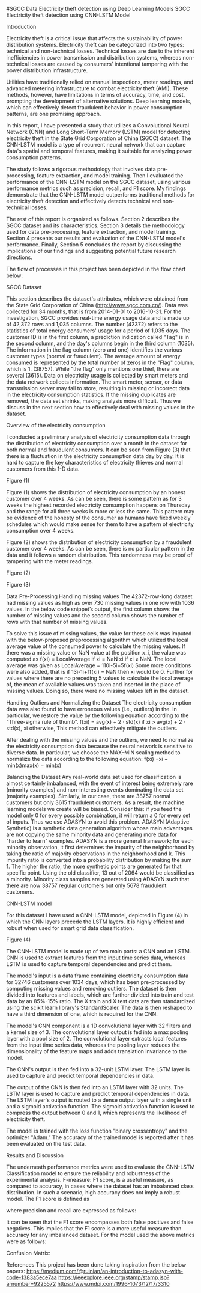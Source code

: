 #SGCC Data Electricity theft detection using Deep Learning Models
SGCC Electricity theft detection using CNN-LSTM Model

Introduction

Electricity theft is a critical issue that affects the sustainability of power distribution systems. Electricity theft can be categorized into two types: technical and non-technical losses. Technical losses are due to the inherent inefficiencies in power transmission and distribution systems, whereas non-technical losses are caused by consumers' intentional tampering with the power distribution infrastructure.

Utilities have traditionally relied on manual inspections, meter readings, and advanced metering infrastructure to combat electricity theft (AMI). These methods, however, have limitations in terms of accuracy, time, and cost, prompting the development of alternative solutions. Deep learning models, which can effectively detect fraudulent behavior in power consumption patterns, are one promising approach.

In this report, I have presented a study that utilizes a Convolutional Neural Network (CNN) and Long Short-Term Memory (LSTM) model for detecting electricity theft in the State Grid Corporation of China (SGCC) dataset. The CNN-LSTM model is a type of recurrent neural network that can capture data's spatial and temporal features, making it suitable for analyzing power consumption patterns.

The study follows a rigorous methodology that involves data pre-processing, feature extraction, and model training. Then I evaluated the performance of the CNN-LSTM model on the SGCC dataset, using various performance metrics such as precision, recall, and F1 score. My findings demonstrate that the CNN-LSTM model outperforms traditional methods for electricity theft detection and effectively detects technical and non-technical losses.

The rest of this report is organized as follows. Section 2 describes the SGCC dataset and its characteristics. Section 3 details the methodology used for data pre-processing, feature extraction, and model training. Section 4 presents our results and evaluation of the CNN-LSTM model's performance. Finally, Section 5 concludes the report by discussing the implications of our findings and suggesting potential future research directions.

The flow of processes in this project has been depicted in the flow chart below:


SGCC Dataset

This section describes the dataset's attributes, which were obtained from the State Grid Corporation of China (http://www.sgcc.com.cn/). Data was collected for 34 months, that is from 2014-01-01 to 2016-10-31. For the investigation, SGCC provides real-time energy usage data and is made up of 42,372 rows and 1,035 columns. The number (42372) refers to the statistics of total energy consumers' usage for a period of 1,035 days. The customer ID is in the first column, a prediction indication called "Tag" is in the second column, and the day's columns begin in the third column (1035). The information in the flag column (zero and one) identifies the various customer types (normal or fraudulent). The average amount of energy consumed is represented by the total number of zeros in the "Flag" column, which is 1. (38757). While "the flag" only mentions one thief, there are several (3615). Data on electricity usage is collected by smart meters and the data network collects information. The smart meter, sensor, or data transmission server may fail to store, resulting in missing or incorrect data in the electricity consumption statistics. If the missing duplicates are removed, the data set shrinks, making analysis more difficult. Thus we discuss in the next section how to effectively deal with missing values in the dataset. 

Overview of the electricity consumption

I conducted a preliminary analysis of electricity consumption data through the distribution of electricity consumption over a month in the dataset for both normal and fraudulent consumers. It can be seen from Figure (3) that there is a fluctuation in the electricity consumption data day by day. It is hard to capture the key characteristics of electricity thieves and normal customers from this 1-D data.


Figure (1)

Figure (1) shows the distribution of electricity consumption by an honest customer over 4 weeks. As can be seen, there is some pattern as for 3 weeks the highest recorded electricity consumption happens on Thursday and the range for all three weeks is more or less the same. This pattern may be evidence of the honesty of the consumer as humans have fixed weekly schedules which would make sense for them to have a pattern of electricity consumption over 4 weeks.

Figure (2) shows the distribution of electricity consumption by a fraudulent customer over 4 weeks. As can be seen, there is no particular pattern in the data and it follows a random distribution. This randomness may be proof of tampering with the meter readings.

Figure (2)

Figure (3)

Data Pre-Processing
Handling missing values
The 42372-row-long dataset had missing values as high as over 730 missing values in one row with 1036 values. In the below code snippet’s output, the first column shows the number of missing values and the second column shows the number of rows with that number of missing values.

To solve this issue of missing values, the value for these cells was imputed with the below-proposed preprocessing algorithm which utilized the local average value of the consumed power to calculate the missing values. If there was a missing value or NaN value at the position x_i, the value was computed as
f(xi) = LocalAverage    	if xi = NaN 
xi			if xi ≠ NaN.
The local average was given as
LocalAverage =  110i-5i+5f(xi)
Some more conditions were also added, that is if
	13i-1i+1f(xi) = NaN
then xi would be 0. Further for values where there are no preceding 5 values to calculate the local average of, the mean of available values was taken and inserted in the place of missing values. Doing so, there were no missing values left in the dataset.

Handling Outliers and Normalizing the Dataset
The electricity consumption data was also found to have erroneous values (i.e., outliers) in the. In particular, we restore the value by the following equation according to the “Three-sigma rule of thumb”. 
f(xi) =	avg(x) + 2 · std(x) 		if xi > avg(x) + 2 · std(x),
xi 				otherwise,
This method can effectively mitigate the outliers.

After dealing with the missing values and the outliers, we need to normalize the electricity consumption data because the neural network is sensitive to diverse data. In particular, we choose the MAX–MIN scaling method to normalize the data according to the following equation:
f(xi) =xi − min(x)max(x) − min(x)

Balancing the Dataset
Any real-world data set used for classification is almost certainly imbalanced, with the event of interest being extremely rare (minority examples) and non-interesting events dominating the data set (majority examples). Similarly, in our case, there are 38757 normal customers but only 3615 fraudulent customers. As a result, the machine learning models we create will be biased. Consider this: if you feed the model only 0 for every possible combination, it will return a 0 for every set of inputs. Thus we use ADASYN to avoid this problem. ADASYN (Adaptive Synthetic) is a synthetic data generation algorithm whose main advantages are not copying the same minority data and generating more data for "harder to learn" examples. ADASYN is a more general framework; for each minority observation, it first determines the impurity of the neighborhood by taking the ratio of majority observations in the neighborhood and k. This impurity ratio is converted into a probability distribution by making the sum 1. The higher the ratio, the more synthetic points are generated for that specific point. 
Using the old classifier, 13 out of 2064 would be classified as a minority. Minority class samples are generated using ADASYN such that there are now 38757 regular customers but only 5678 fraudulent customers.

CNN-LSTM model

For this dataset I have used a CNN-LSTM model, depicted in Figure (4)  in which the CNN layers precede the LSTM layers. It is highly efficient and robust when used for smart grid data classification. 

Figure (4)

The CNN-LSTM model is made up of two main parts: a CNN and an LSTM. CNN is used to extract features from the input time series data, whereas LSTM is used to capture temporal dependencies and predict them.

The model's input is a data frame containing electricity consumption data for 32746 customers over 1034 days, which has been pre-processed by computing missing values and removing outliers. The dataset is then divided into features and labels, which are further divided into train and test data by an 85%-15% ratio. The X train and X test data are then standardized using the scikit learn library's StandardScaler. The data is then reshaped to have a third dimension of one, which is required for the CNN.

The model's CNN component is a 1D convolutional layer with 32 filters and a kernel size of 3. The convolutional layer output is fed into a max pooling layer with a pool size of 2. The convolutional layer extracts local features from the input time series data, whereas the pooling layer reduces the dimensionality of the feature maps and adds translation invariance to the model.

The CNN's output is then fed into a 32-unit LSTM layer. The LSTM layer is used to capture and predict temporal dependencies in data.

The output of the CNN is then fed into an LSTM layer with 32 units. The LSTM layer is used to capture and predict temporal dependencies in data. The LSTM layer's output is routed to a dense output layer with a single unit and a sigmoid activation function. The sigmoid activation function is used to compress the output between 0 and 1, which represents the likelihood of electricity theft.

The model is trained with the loss function "binary crossentropy" and the optimizer "Adam." The accuracy of the trained model is reported after it has been evaluated on the test data.


Results and Discussion

The underneath performance metrics were used to evaluate the CNN-LSTM Classification model to ensure the reliability and robustness of the experimental analysis.
F-measure:
F1 score, is a useful measure, as compared to accuracy, in cases where the dataset has an imbalanced class distribution. In such a scenario, high accuracy does not imply a robust model. The F1 score is defined as

where precision and recall are expressed as follows:

It can be seen that the F1 score encompasses both false positives and false negatives. This implies that the F1 score is a more useful measure than accuracy for any imbalanced dataset.
For the model used the above metrics were as follows:


Confusion Matrix:





References
This project has been done taking inspiration from the below papers:
https://medium.com/@ruinian/an-introduction-to-adasyn-with-code-1383a5ece7aa
https://ieeexplore.ieee.org/stamp/stamp.jsp?arnumber=9225572
https://www.mdpi.com/1996-1073/12/17/3310


